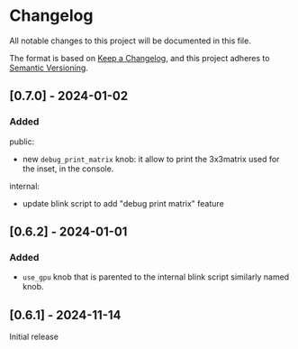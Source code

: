 # Changelog

All notable changes to this project will be documented in this file.

The format is based on [Keep a Changelog](https://keepachangelog.com/en/1.0.0/),
and this project adheres to [Semantic Versioning](https://semver.org/spec/v2.0.0.html).

## [0.7.0] - 2024-01-02

### Added

public:

* new `debug_print_matrix` knob: it allow to print the 3x3matrix used for the inset, in the console.

internal:

* update blink script to add "debug print matrix" feature


## [0.6.2] - 2024-01-01

### Added

* `use_gpu` knob that is parented to the internal blink script similarly named knob.

## [0.6.1] - 2024-11-14

Initial release
